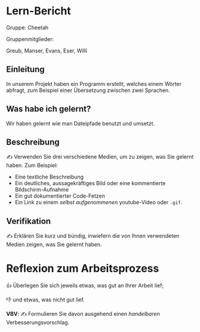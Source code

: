 # Lern-Bericht
Gruppe: Cheetah

Gruppenmitglieder:

Greub, Manser, Evans, Eser, Willi

## Einleitung

In unserem Projekt haben ein Programm erstellt, welches einem Wörter abfragt, zum Beispiel einer Übersetzung zwischen zwei Sprachen.

## Was habe ich gelernt?

Wir haben gelernt wie man Dateipfade benutzt und umsetzt.

## Beschreibung

✍️ Verwenden Sie drei verschiedene Medien, um zu zeigen, was Sie gelernt haben. Zum Beispiel:

* Eine textliche Beschreibung
* Ein deutliches, aussagekräftiges Bild oder eine kommentierte Bildschirm-Aufnahme
* Ein gut dokumentierter Code-Fetzen
* Ein Link zu einem *selbst aufgenommenen* youtube-Video oder `.gif`.

## Verifikation

✍️ Erklären Sie kurz und bündig, inwiefern die von Ihnen verwendeten Medien zeigen, was Sie gelernt haben.

# Reflexion zum Arbeitsprozess

👍 Überlegen Sie sich jeweils etwas, was gut an Ihrer Arbeit lief; 

👎 und etwas, was nicht gut lief.

**VBV**: ✍️ Formulieren Sie davon ausgehend einen *handelbaren* Verbesserungsvorschlag.
